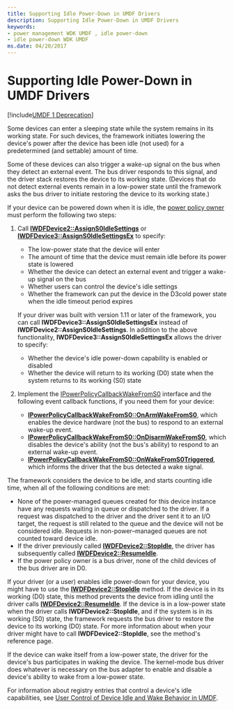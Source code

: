 ```yaml
---
title: Supporting Idle Power-Down in UMDF Drivers
description: Supporting Idle Power-Down in UMDF Drivers
keywords:
- power management WDK UMDF , idle power-down
- idle power-down WDK UMDF
ms.date: 04/20/2017
---
```


# Supporting Idle Power-Down in UMDF Drivers


[!include[UMDF 1 Deprecation](../includes/umdf-1-deprecation.md)]

Some devices can enter a sleeping state while the system remains in its working state. For such devices, the framework initiates lowering the device's power after the device has been idle (not used) for a predetermined (and settable) amount of time.

Some of these devices can also trigger a wake-up signal on the bus when they detect an external event. The bus driver responds to this signal, and the driver stack restores the device to its working state. (Devices that do not detect external events remain in a low-power state until the framework asks the bus driver to initiate restoring the device to its working state.)

If your device can be powered down when it is idle, the [power policy owner](power-policy-ownership-in-umdf.md) must perform the following two steps:

1.  Call [**IWDFDevice2::AssignS0IdleSettings**](/windows-hardware/drivers/ddi/wudfddi/nf-wudfddi-iwdfdevice2-assigns0idlesettings) or [**IWDFDevice3::AssignS0IdleSettingsEx**](/windows-hardware/drivers/ddi/wudfddi/nf-wudfddi-iwdfdevice3-assigns0idlesettingsex) to specify:
    -   The low-power state that the device will enter
    -   The amount of time that the device must remain idle before its power state is lowered
    -   Whether the device can detect an external event and trigger a wake-up signal on the bus
    -   Whether users can control the device's idle settings
    -   Whether the framework can put the device in the D3cold power state when the idle timeout period expires

    If your driver was built with version 1.11 or later of the framework, you can call **IWDFDevice3::AssignS0IdleSettingsEx** instead of **IWDFDevice2::AssignS0IdleSettings**. In addition to the above functionality, **IWDFDevice3::AssignS0IdleSettingsEx** allows the driver to specify:
    -   Whether the device's idle power-down capability is enabled or disabled
    -   Whether the device will return to its working (D0) state when the system returns to its working (S0) state

2.  Implement the [IPowerPolicyCallbackWakeFromS0](/windows-hardware/drivers/ddi/wudfddi/nn-wudfddi-ipowerpolicycallbackwakefroms0) interface and the following event callback functions, if you need them for your device:
    -   [**IPowerPolicyCallbackWakeFromS0::OnArmWakeFromS0**](/windows-hardware/drivers/ddi/wudfddi/nf-wudfddi-ipowerpolicycallbackwakefroms0-onarmwakefroms0), which enables the device hardware (not the bus) to respond to an external wake-up event.
    -   [**IPowerPolicyCallbackWakeFromS0::OnDisarmWakeFromS0**](/windows-hardware/drivers/ddi/wudfddi/nf-wudfddi-ipowerpolicycallbackwakefroms0-ondisarmwakefroms0), which disables the device's ability (not the bus's ability) to respond to an external wake-up event.
    -   [**IPowerPolicyCallbackWakeFromS0::OnWakeFromS0Triggered**](/windows-hardware/drivers/ddi/wudfddi/nf-wudfddi-ipowerpolicycallbackwakefroms0-onwakefroms0triggered), which informs the driver that the bus detected a wake signal.




The framework considers the device to be idle, and starts counting idle time, when all of the following conditions are met:

-   None of the power-managed queues created for this device instance have any requests waiting in queue or dispatched to the driver. If a request was dispatched to the driver and the driver sent it to an I/O target, the request is still related to the queue and the device will not be considered idle. Requests in non-power–managed queues are not counted toward device idle.
-   If the driver previously called [**IWDFDevice2::StopIdle**](/windows-hardware/drivers/ddi/wudfddi/nf-wudfddi-iwdfdevice2-stopidle), the driver has subsequently called [**IWDFDevice2::ResumeIdle**](/windows-hardware/drivers/ddi/wudfddi/nf-wudfddi-iwdfdevice2-resumeidle).
-   If the power policy owner is a bus driver, none of the child devices of the bus driver are in D0.

If your driver (or a user) enables idle power-down for your device, you might have to use the [**IWDFDevice2::StopIdle**](/windows-hardware/drivers/ddi/wudfddi/nf-wudfddi-iwdfdevice2-stopidle) method. If the device is in its working (D0) state, this method prevents the device from idling until the driver calls [**IWDFDevice2::ResumeIdle**](/windows-hardware/drivers/ddi/wudfddi/nf-wudfddi-iwdfdevice2-resumeidle). If the device is in a low-power state when the driver calls **IWDFDevice2::StopIdle**, and if the system is in its working (S0) state, the framework requests the bus driver to restore the device to its working (D0) state. For more information about when your driver might have to call **IWDFDevice2::StopIdle**, see the method's reference page.

If the device can wake itself from a low-power state, the driver for the device's bus participates in waking the device. The kernel-mode bus driver does whatever is necessary on the bus adapter to enable and disable a device's ability to wake from a low-power state.

For information about registry entries that control a device's idle capabilities, see [User Control of Device Idle and Wake Behavior in UMDF](user-control-of-device-idle-and-wake-behavior-in-umdf.md).

 

